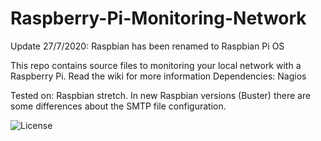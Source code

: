 # Raspberry-Pi-Monitoring-Network
Update 27/7/2020: Raspbian has been renamed to Raspbian Pi OS

This repo contains source files to monitoring your local network with a Raspberry Pi. Read the wiki for more information
Dependencies: Nagios

Tested on: Raspbian stretch. In new Raspbian versions (Buster) there are some differences about the SMTP file configuration.

![License](https://camo.githubusercontent.com/aaf8a1f435ccaeed79a4273402a224a2890ff119/68747470733a2f2f696d672e736869656c64732e696f2f707970692f6c2f707974686f6e2d74656c656772616d2d626f742e737667)
